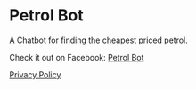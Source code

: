 # Petrol Bot

A Chatbot for finding the cheapest priced petrol.

Check it out on Facebook: [Petrol Bot](https://www.facebook.com/Petrol-Bot-193911204472551/)

[Privacy Policy](PrivacyPolicy.txt)

